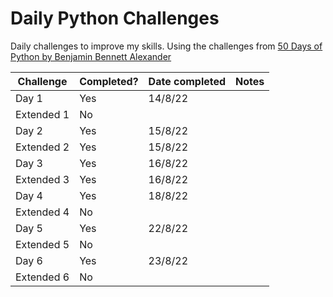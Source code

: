 # Daily Python Challenges
 
Daily challenges to improve my skills. Using the challenges from [50 Days of Python by Benjamin Bennett Alexander](https://benjaminb.gumroad.com/l/zybjn) 

| Challenge  | Completed? | Date completed | Notes |
|------------|------------|----------------|-------|
| Day 1      | Yes        | 14/8/22        |       | 
| Extended 1 | No         |                |       |
| Day 2      | Yes        | 15/8/22        |       |
| Extended 2 | Yes        | 15/8/22        |       |
| Day 3      | Yes        | 16/8/22        |       |
| Extended 3 | Yes        | 16/8/22        |       |
| Day 4      | Yes        | 18/8/22        |       |
| Extended 4 | No         |                |       |
| Day 5      | Yes        | 22/8/22        |       |
| Extended 5 | No         |                |       |
| Day 6      | Yes        | 23/8/22        |       |
| Extended 6 | No         |                |       |

